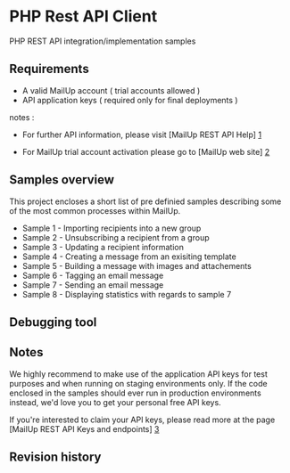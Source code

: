 PHP Rest API Client 
================
PHP REST API integration/implementation samples

Requirements
------------------------
* A valid MailUp account ( trial accounts allowed )
* API application keys ( required only for final deployments )


notes : 
* For further API information, please visit [MailUp REST API Help] [1] 
* For MailUp trial account activation please go to [MailUp web site] [2] 

  [1]: http://help.mailup.com/display/mailupapi/REST+API        "MailUp REST API Help"
  [2]: http://www.mailup.com/p/pc/mailup-free-trial-d44.htm        "MailUp web site"
  
Samples overview 
------------------------
This project encloses a short list of pre definied samples describing some of the most common processes within MailUp.

* Sample 1   - Importing recipients into a new group
* Sample 2   - Unsubscribing a recipient from a group
* Sample 3   - Updating a recipient information
* Sample 4   - Creating a message from an exisiting template
* Sample 5   - Building a message with images and attachements
* Sample 6   - Tagging an email message
* Sample 7   - Sending an email message
* Sample 8   - Displaying statistics with regards to sample 7

Debugging tool 
------------------------


Notes
------------------------
We highly recommend to make use of the application API keys for test purposes and when running on staging environments only.
If the code enclosed in the samples should ever run in production environments instead, we'd love you to get your personal free API keys.

If you're interested to claim your API keys, please read more at the page [MailUp REST API Keys and endpoints] [3] 

  [3]: http://help.mailup.com/display/mailupapi/All+API+Keys+and+Endpoints+in+one+page        "MailUp REST API Keys and endpoints"

Revision history
------------------------

